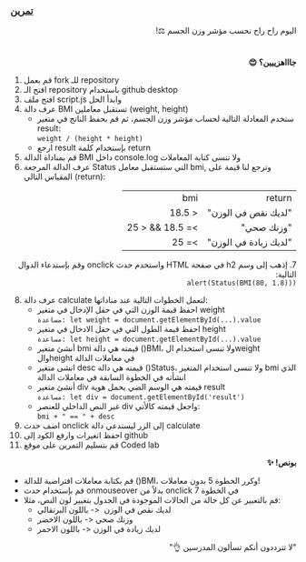 <p dir="rtl">
<h3><a href="https://github.com/kuwaitcodes/KC-web-cw-7">تمرين </a></h3></p>


<p dir="rtl">
اليوم راح راح نحسب مؤشر وزن الجسم ⚖️!</p>
<h1></h1>
<p dir="rtl">
 <strong>جاااهزييين؟ 😍</strong></p>




1. قم بعمل fork للـ repository
2. افتح الـ repository باستخدام github desktop
3. افتح ملف script.js وابدأ الحل
4. عرف دالة BMI تستقبل معاملين (weight, height)
    - ستخدم المعادلة التالية لحساب مؤشر وزن الجسم، ثم قم بحفظ الناتج في متغير result:
    <br><code>weight / (height * height)</code>
    - ارجع result بإستخدام كلمة return
5. قم بمناداة الدالة BMI داخل console.log ولا تنسى كتابة المعاملات
6. عرف الدالة المرجعة Status التي ستستقبل معامل bmi, وترجع لنا قيمة على المقياس التالي (return):
<div dir="rtl">
  <table>
    <tr><td>return</td><td>bmi</td></tr>
    <tr><td>"لديك نقص في الوزن"</td><td>< 18.5</td></tr>
    <tr><td>"وزنك صحي"</td><td>>= 18.5 && < 25</td></tr>
    <tr><td>"لديك زيادة في الوزن"</td><td>>= 25</td></tr>
  </table>
</div>
<p dir="rtl">
7. إذهب إلى وسم h2 في صفحة HTML واستخدم حدث onclick وقم بإستدعاء الدوال التالية:
    <br> <code>alert(Status(BMI(80, 1.8)))</code>
    
8. عرف دالة calculate لتعمل الخطوات التالية عند مناداتها:
    - احفظ قيمة الوزن التي في حقل الإدخال في متغير weight
    <br />`مساعدة: let weight = document.getElementById(...).value`
    - احفظ قيمة الطول التي في حقل الادخال في متغير height
   <br />`مساعدة: let height = document.getElementById(...).value`
    - أنشئ متغير bmi قيمته هي دالة ()BMI، ولا تنسى استخدام الweight والheight في معاملات الدالة
    - انشى متغير desc قيمته هي دالة ()Status، ولا تنسى استخدام المتغير bmi الذي انشأته في الخطوة السابقة في معاملات الدالة
    - أنشئ متغير div قيمته هي الوسم الضي يحمل هوية result
    <br />`مساعدة: let div = document.getElementById('result')`
    - غير النص الداخلي للعنصر div واجعل قيمته كالأتي:
    <br/>`bmi + " == " + desc`
9. اضف حدث onclick إلى الزر ليستدعي دالة calculate
10. احفظ اتغيرات وارفع الكود إلى github
11. قم بتسليم التمرين على موقع Coded lab

</p>

 <p dir="rtl">
<strong>بونص! ✨</strong></p>

- قم بكتابة معاملات افتراضية للدالة ()BMI، وكرر الخطوة 5 بدون معاملات!
- قم بإستخدام حدث onmouseover بدلاً من onclick في الخطوة 7
- قم بالتعبير عن كل حالة من الحالات الموجودة في الجدول بتغيير لون النص، مثلا: 
    - لديك نقص في الوزن  <- باللون البرتقالي
    - وزنك صحي <- باللون الاخضر
    - لديك زيادة في الوزن <- باللون الاحمر

 <p dir="rtl">
 "لا تترددون أنكم تسألون المدرسين 👌"
</p>
